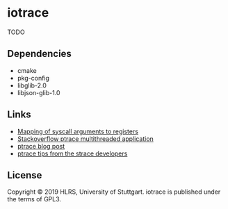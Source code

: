 # iotrace
TODO

## Dependencies
- cmake
- pkg-config
- libglib-2.0
- libjson-glib-1.0

## Links
- [Mapping of syscall arguments to registers](http://blog.rchapman.org/posts/Linux_System_Call_Table_for_x86_64/)
- [Stackoverflow ptrace multithreaded application](https://stackoverflow.com/questions/5477976/how-to-ptrace-a-multi-threaded-application)
- [ptrace blog post](https://www.cyphar.com/blog/post/20160703-remainroot-ptrace-hell)
- [ptrace tips from the strace developers](https://github.com/strace/strace/blob/master/README-linux-ptrace)


## License

Copyright © 2019 HLRS, University of Stuttgart. iotrace is published under
the terms of GPL3.


